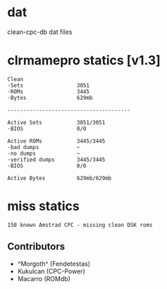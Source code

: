 # dat
clean-cpc-db dat files

# clrmamepro statics [v1.3]
```
Clean
·Sets                 3051
·ROMs                 3445
·Bytes                629mb

---------------------------------------

Active Sets           3051/3051
·BIOS                 0/0

Active ROMs           3445/3445
·bad dumps            ~
·no dumps             ~
·verified dumps       3445/3445
·BIOS                 0/0

Active Bytes          629mb/629mb
```

# miss statics
```
158 known Amstrad CPC - missing clean DSK roms
```

## Contributors

* ^Morgoth^ (Fendetestas)
* Kukulcan (CPC-Power)
* Macarro (ROMdb)
